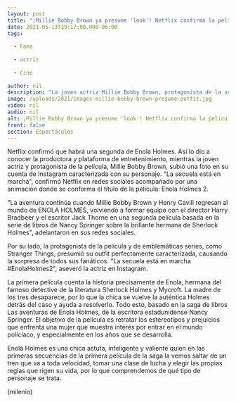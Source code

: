 ```yaml
---
layout: post
title: "¡Millie Bobby Brown ya presume 'look'! Netflix confirma la película 'Enola Holmes 2'"
date: 2021-05-13T19:17:00.000-06:00
tags:
  
  - Fama
  
  - actriz
  
  - Cine
  
author: nil
description: "La joven actriz Millie Bobby Brown, protagonista de la serie Stranger Things, presumió su caracterización como Enola Holmes al tiempo que Netflix confirmó la secuela de la película. "
image: /uploads/2021/images-millie-bobby-brown-presume-outfit.jpg
video: nil
audio: nil
alt: ¡Millie Bobby Brown ya presume 'look'! Netflix confirma la película 'Enola Holmes 2'
front: false
section: Espectáculos
---
```


Netflix confirmó que habrá una segunda de Enola Holmes. Así lo dio a conocer la productora y plataforma de entretenimiento, mientras la joven actriz y protagonista de la película, Millie Bobby Brown, subió una foto en su cuenta de Instagram caracterizada con su personaje. "La secuela está en marcha", confirmó Netflix en redes sociales acompañado por una animación donde se conforma el título de la película: Enola Holmes 2.

"La aventura continúa cuando Millie Bobby Brown y Henry Cavill regresan al mundo de ENOLA HOLMES, volviendo a formar equipo con el director Harry Bradbeer y el escritor Jack Thorne en una segunda película basada en la serie de libros de Nancy Springer sobre la brillante hermana de Sherlock Holmes", adelantaron en sus redes sociales. 

Por su lado, la protagonista de la película y de emblemáticas series, como Stranger Things, presumió su outfit perfectamente caracterizada, causando la sorpresa de todos sus fanáticos. "La secuela está en marcha #EnolaHolmes2", aseveró la actriz en Instagram.

La primera película cuenta la historia precisamente de Enola, hermana del famoso detective de la literatura Sherlock Holmes y Mycroft. La madre de los tres desaparece, por lo que la chica se vuelve la auténtica Holmes detrás del caso y ayuda a resolverlo. Todo esto, basado en la saga de libros Las aventuras de Enola Holmes, de la escritora estadunidense Nancy Springer. El objetivo de la película es retratar los estereotipos y prejuicios que enfrenta una mujer que muestra interés por entrar en el mundo policíaco, y especialmente en los años que se desarrolla. 

Enola Holmes es una chica astuta, inteligente y valiente quien en las primeras secuencias de la primera película de la saga la vemos saltar de un tren que va a toda velocidad, tomar una clase de lucha y elegir las propias reglas que rigen su vida, por lo que comprendemos de qué tipo de personaje se trata. 

(milenio)